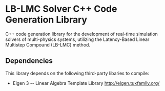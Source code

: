 # LB-LMC Solver C++ Code Generation Library

C++ code generation library for the development of real-time simulation solvers of multi-physics systems, utilizing the Latency-Based Linear Multistep Compound (LB-LMC) method.

## Dependencies

This library depends on the following third-party libaries to compile:

  * Eigen 3 -- Linear Algebra Template Library
http://eigen.tuxfamily.org/
